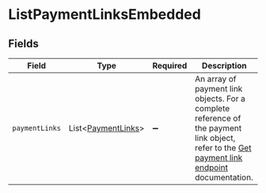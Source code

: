 # ListPaymentLinksEmbedded


## Fields

| Field                                                                                                                                                            | Type                                                                                                                                                             | Required                                                                                                                                                         | Description                                                                                                                                                      |
| ---------------------------------------------------------------------------------------------------------------------------------------------------------------- | ---------------------------------------------------------------------------------------------------------------------------------------------------------------- | ---------------------------------------------------------------------------------------------------------------------------------------------------------------- | ---------------------------------------------------------------------------------------------------------------------------------------------------------------- |
| `paymentLinks`                                                                                                                                                   | List\<[PaymentLinks](../../models/operations/PaymentLinks.md)>                                                                                                   | :heavy_minus_sign:                                                                                                                                               | An array of payment link objects. For a complete reference of the payment link object, refer to the [Get payment link endpoint](get-payment-link) documentation. |